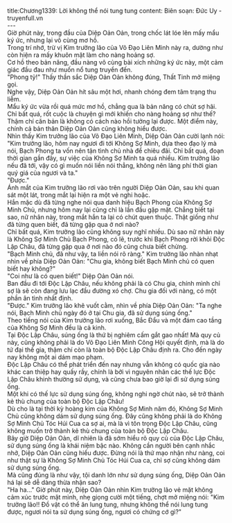 title:Chương1339: Lời không thể nói tung tung
content:
Biên soạn: Đức Uy - truyenfull.vn<br>---<br>Giờ phút này, trong đầu của Diệp Oản Oản, trong chốc lát lóe lên mấy mẩu ký ức, nhưng lại vô cùng mơ hồ.<br>Trong trí nhớ, trừ vị Kim trưởng lão của Võ Đạo Liên Minh này ra, dường như còn hiện ra mấy khuôn mặt làm cho nàng hoảng sợ.<br>Cơ hồ theo bản năng, đầu nàng vô cùng bài xích những ký ức này, một cảm giác đầu đau như muốn nổ tung truyền đến.<br>"Phong tỷ!" Thấy thần sắc Diệp Oản Oản không đúng, Thất Tinh mở miệng gọi.<br>Nghe vậy, Diệp Oản Oản hít sâu một hơi, nhanh chóng đem tâm trạng thu liễm.<br>Mẩu ký ức vừa rồi quá mức mơ hồ, chẳng qua là bản năng có chút sợ hãi. Chỉ bất quá, rốt cuộc là chuyện gì mới khiến cho nàng hoảng sợ như thế? Thậm chí căn bản là không có cách nào hồi tưởng lại được. Một điểm này, chính cả bản thân Diệp Oản Oản cũng không hiểu được.<br>Nhìn thấy Kim trưởng lão của Võ Đạo Liên Minh, Diệp Oản Oản cười lạnh nói: "Kim trưởng lão, hôm nay ngươi đi tới Không Sợ Minh, dựa theo đạo lý mà nói, Bạch Phong ta vốn nên tận tình chủ nhà để chiêu đãi. Chỉ bất quá, đoạn thời gian gần đây, sự việc của Không Sợ Minh ta quá nhiều. Kim trưởng lão nếu đã tới, vậy có gì muốn nói liền nói thẳng, không nên lãng phí thời gian quý giá của ngươi và ta."<br>"Được."<br>Ánh mắt của Kim trưởng lão rơi vào trên người Diệp Oản Oản, sau khi quan sát một lát, trong mắt lại hiện ra một vẻ nghi hoặc.<br>Hắn mặc dù đã từng nghe nói qua danh hiệu Bạch Phong của Không Sợ Minh Chủ, nhưng hôm nay lại cũng chỉ là lần đầu gặp mặt. Chẳng biết tại sao, nữ nhân này, trong mắt hắn ta lại có chút quen thuộc. Thật giống như đã từng quen biết, đã từng gặp qua ở nơi nào?<br>Chỉ bất quá, Kim trưởng lão cũng không suy nghĩ nhiều. Dù sao nữ nhân này là Không Sợ Minh Chủ Bạch Phong, có lẽ, trước khi Bạch Phong rời khỏi Độc Lập Châu, đã từng gặp qua ở nơi nào đó cũng chưa biết chừng.<br>"Bạch Minh chủ, đã như vậy, ta liền nói rõ ràng." Kim trưởng lão nhàn nhạt nhìn về phía Diệp Oản Oản: "Chu gia, không biết Bạch Minh chủ có quen biết hay không?"<br>"Coi như là có quen biết!" Diệp Oản Oản nói.<br>Ban đầu đi tới Độc Lập Châu, nếu không phải là có Chu gia, chính mình chỉ sợ là sẽ còn đang lưu lạc đầu đường xó chợ. Chu gia đối với nàng, có một phần ân tình nhất định.<br>"Được." Kim trưởng lão khẽ vuốt cằm, nhìn về phía Diệp Oản Oản: "Ta nghe nói, Bạch Minh chủ ngày đó ở tại Chu gia, đã sử dụng súng ống."<br>Theo tiếng nói của Kim trưởng lão rơi xuống, Bắc Đẩu và một đám cao tầng của Không Sợ Minh đều là cả kinh.<br>Tại Độc Lập Châu, súng ống là thứ bị nghiêm cấm gắt gao nhất! Mà quy củ này, cũng không phải là do Võ Đạo Liên Minh Công Hội quyết định, mà là do tứ đại thế gia, thậm chí còn là toàn bộ Độc Lập Châu định ra. Cho đến ngày nay không một ai dám mạo phạm.<br>Độc Lập Châu có thể phát triển đến nay nhưng vẫn không có quốc gia nào khác can thiệp hay quấy rầy, chính là bởi vì nguyên nhân các thế lực Độc Lập Châu khinh thường sử dụng, và cũng chưa bao giờ lại đi sử dụng súng ống.<br>Một khi có thế lực sử dụng súng ống, không nghi ngờ chút nào, sẽ trở thành kẻ thù chung của toàn bộ Độc Lập Châu!<br>Dù cho là tại thời kỳ hoàng kim của Không Sợ Minh năm đó, Không Sợ Minh Chủ cũng không dám sử dụng súng ống. Đây cũng không phải là do Không Sợ Minh Chủ Tóc Húi Cua ca sợ ai, mà là vì tôn trọng Độc Lập Châu, cũng không muốn trở thành kẻ thù chung của toàn bộ Độc Lập Châu.<br>Bây giờ Diệp Oản Oản, dĩ nhiên là đã sớm hiểu rõ quy củ của Độc Lập Châu, sử dụng súng ống là khái niệm bậc nào. Không cần người bên cạnh nhắc nhở, Diệp Oản Oản cũng hiểu được. Đừng nói là thứ mạo nhận như nàng, coi như thật sự là Không Sợ Minh Chủ Tóc Húi Cua ca, chỉ sợ cũng không dám sử dụng súng ống.<br>Mà cũng đúng là như vậy, tội danh lớn như sử dụng súng ống, Diệp Oản Oản há lại sẽ dễ dàng thừa nhận sao?<br>"Ha ha..." Giờ phút này, Diệp Oản Oản nhìn Kim trưởng lão vẻ mặt không cảm xúc trước mặt mình, nhẹ giọng cười một tiếng, chợt mở miệng nói: "Kim trưởng lão!! Đồ vật có thể ăn lung tung, nhưng không thể nói lung tung được, ngươi nói ta sử dụng súng ống, ngươi có chứng cớ gì?"